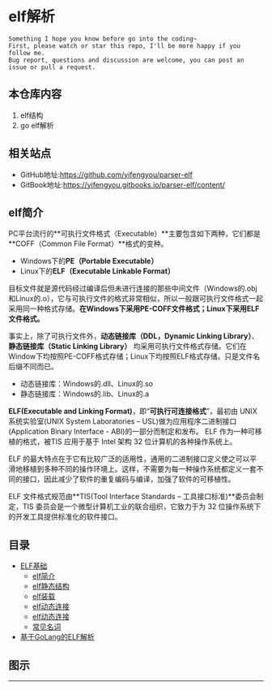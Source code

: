 # elf解析

```
Something I hope you know before go into the coding~
First, please watch or star this repo, I'll be more happy if you follow me.
Bug report, questions and discussion are welcome, you can post an issue or pull a request.
```

## 本仓库内容

1. elf结构
2. go elf解析


## 相关站点

* GitHub地址:<https://github.com/yifengyou/parser-elf>
* GitBook地址:<https://yifengyou.gitbooks.io/parser-elf/content/>


## elf简介

PC平台流行的**可执行文件格式（Executable）**主要包含如下两种，它们都是 **COFF（Common File Format）**格式的变种。

* Windows下的**PE（Portable Executable）**
* Linux下的**ELF（Executable Linkable Format）**

目标文件就是源代码经过编译后但未进行连接的那些中间文件（Windows的.obj和Linux的.o），它与可执行文件的格式非常相似，所以一般跟可执行文件格式一起采用同一种格式存储。**在Windows下采用PE-COFF文件格式；Linux下采用ELF文件格式。**

事实上，除了可执行文件外，**动态链接库（DDL，Dynamic Linking Library）**、**静态链接库（Static Linking Library）** 均采用可执行文件格式存储。它们在Window下均按照PE-COFF格式存储；Linux下均按照ELF格式存储。只是文件名后缀不同而已。

* 动态链接库：Windows的.dll、Linux的.so
* 静态链接库：Windows的.lib、Linux的.a

**ELF(Executable and Linking Format)**，即“**可执行可连接格式**”，最初由 UNIX系统实验室(UNIX System Laboratories – USL)做为应用程序二进制接口(Application Binary Interface - ABI)的一部分而制定和发布。 ELF 作为一种可移植的格式，被TIS 应用于基于 Intel 架构 32 位计算机的各种操作系统上。

ELF 的最大特点在于它有比较广泛的适用性，通用的二进制接口定义使之可以平滑地移植到多种不同的操作环境上。这样，不需要为每一种操作系统都定义一套不同的接口，因此减少了软件的重复编码与编译，加强了软件的可移植性。

ELF 文件格式规范由**TIS(Tool Interface Standards – 工具接口标准)**委员会制定，TIS 委员会是一个微型计算机工业的联合组织，它致力于为 32 位操作系统下的开发工具提供标准化的软件接口。



## 目录

* [ELF基础](docs/ELF基础.md)
  * [elf简介](docs/基础/elf简介/elf简介.md)
  * [elf静态结构](docs/基础/elf静态结构/elf静态结构.md)
  * [elf装载](docs/基础/elf装载/elf装载.md)
  * [elf动态连接](docs/基础/elf动态连接/elf动态连接.md)
  * [elf动态连接](docs/基础/elf动态连接/elf动态连接.md)
  * [常见名词](docs/基础/常见名词.md)
* [基于GoLang的ELF解析](docs/基于GoLang的ELF解析.md)




## 图示






















---

